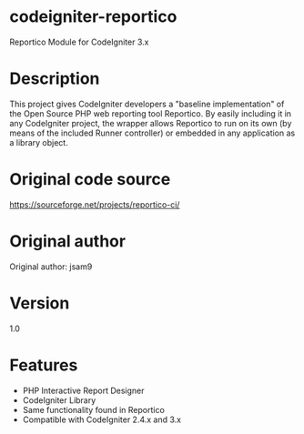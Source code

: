 # codeigniter-reportico
Reportico Module for CodeIgniter 3.x

# Description
This project gives CodeIgniter developers a "baseline implementation" of the Open Source PHP web reporting tool Reportico. By easily including it in any CodeIgniter project, the wrapper allows Reportico to run on its own (by means of the included Runner controller) or embedded in any application as a library object.

# Original code source
https://sourceforge.net/projects/reportico-ci/

# Original author
Original author: jsam9

# Version
1.0

# Features
- PHP Interactive Report Designer
- CodeIgniter Library
- Same functionality found in Reportico
- Compatible with CodeIgniter 2.4.x and 3.x

